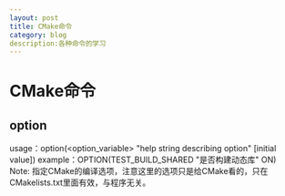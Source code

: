 ```yaml
---
layout: post
title: CMake命令
category: blog
description:各种命令的学习
---
```



CMake命令
=========

option
-------

usage：option(<option_variable> "help string describing option" [initial value])
example：OPTION(TEST_BUILD_SHARED "是否构建动态库" ON)
Note: 指定CMake的编译选项，注意这里的选项只是给CMake看的，只在CMakelists.txt里面有效，与程序无关。
